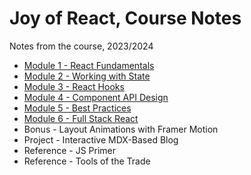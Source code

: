 # Joy of React, Course Notes

Notes from the course, 2023/2024

- [Module 1 - React Fundamentals](course-notes-module-1.md)
- [Module 2 - Working with State](course-notes-module-2.md)
- [Module 3 - React Hooks](course-notes-module-3.md)
- [Module 4 - Component API Design](course-notes-module-4.md)
- [Module 5 - Best Practices](course-notes-module-5.md)
- [Module 6 - Full Stack React](course-notes-module-6.md)
- Bonus - Layout Animations with Framer Motion
- Project - Interactive MDX-Based Blog
- Reference - JS Primer
- Reference - Tools of the Trade
